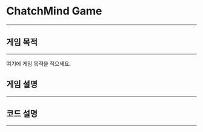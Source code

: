 # ChatchMind Game
----------------------------------------
## 게임 목적
----------------------------------------

  여기에 게임 목적을 적으세요.
  
  
  
## 게임 설명
----------------------------------------
## 코드 설명
----------------------------------------
